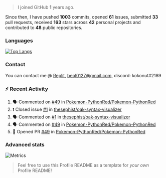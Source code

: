 > I joined GitHub **1** years ago.

Since then, I have pushed **1003** commits, opened **61** issues, submitted **33** pull requests, received **163** stars across **42** personal projects and contributed to **48** public repositories.


### Languages

[![Top Langs](https://github-readme-stats.vercel.app/api/top-langs/?username=JBYT27&layout=compact&langs_count=8)](https://github.com/anuraghazra/github-readme-stats)


### Contact
You can contact me @ [Replit](https://replit.com/@JBloves27), beol0127@gmail.com, discord: kokonut#2189

### :zap: Recent Activity

<!--START_SECTION:activity-->
1. 🗣 Commented on [#49](https://github.com/Pokemon-PythonRed/Pokemon-PythonRed/issues/49) in [Pokemon-PythonRed/Pokemon-PythonRed](https://github.com/Pokemon-PythonRed/Pokemon-PythonRed)
2. ❗️ Closed issue [#1](https://github.com/thesephist/oak-syntax-visualizer/issues/1) in [thesephist/oak-syntax-visualizer](https://github.com/thesephist/oak-syntax-visualizer)
3. 🗣 Commented on [#1](https://github.com/thesephist/oak-syntax-visualizer/issues/1) in [thesephist/oak-syntax-visualizer](https://github.com/thesephist/oak-syntax-visualizer)
4. 🗣 Commented on [#49](https://github.com/Pokemon-PythonRed/Pokemon-PythonRed/issues/49) in [Pokemon-PythonRed/Pokemon-PythonRed](https://github.com/Pokemon-PythonRed/Pokemon-PythonRed)
5. 💪 Opened PR [#49](https://github.com/Pokemon-PythonRed/Pokemon-PythonRed/pull/49) in [Pokemon-PythonRed/Pokemon-PythonRed](https://github.com/Pokemon-PythonRed/Pokemon-PythonRed)
<!--END_SECTION:activity-->

### Advanced stats

![Metrics](https://github.com/JBYT27/JBYT27/blob/main/github-metrics.svg)


> Feel free to use this Profile README as a template for *your own* Profile README!
